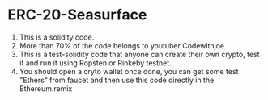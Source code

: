 # ERC-20-Seasurface
1. This is a solidity code.
2. More than 70% of the code belongs to youtuber Codewithjoe.
3. This is a test-solidity code that anyone can create their own crypto, test it and run it using Ropsten or Rinkeby testnet.
4. You should open a cryto wallet once done, you can get some test "Ethers" from faucet and then use this code directly in the Ethereum.remix

